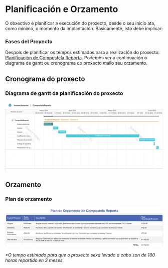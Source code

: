 # Planificación e Orzamento

O obxectivo é planificar a execución do proxecto, desde o seu inicio ata, como mínimo, o momento da implantación. Basicamente, isto debe implicar:

### Fases del Proyecto

Despois de planificar os tempos estimados para a realización do proxecto: [Planificación de Compostela Reporta](./a2_planificacion.md). Podemos ver a continuación o diagrama de gantt ou cronograma do proxecto mailo seu orzamento.

## Cronograma do proxecto

### Diagrama de gantt da planificación do proxecto

![Diagrama de gantt da planificación do proxecto](../img/planificacionEOrzamento/CompostelaReporta_Gantt.png)

## Orzamento

### Plan de orzamento

![Taboa de orzamento](../img/planificacionEOrzamento/PlanOrzamento.png)

*\*O tempo estimado para que o proxecto sexa levado a cabo son de 100 horas repartido en 3 meses*

